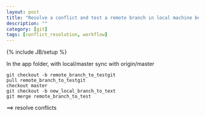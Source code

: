 ```yaml
---
layout: post
title: "Resolve a conflict and test a remote branch in local machine before merging"
description: ""
category: [git]
tags: [conflict_resolution, workflow]
---
```

{% include JB/setup %}


In the app folder, with local/master sync with origin/master

    git checkout -b remote_branch_to_testgit 
    pull remote_branch_to_testgit 
    checkout master
    git checkout -b new_local_branch_to_text
    git merge remote_branch_to_test
    
==> resolve conflicts